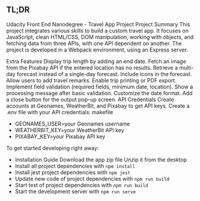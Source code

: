 ## TL;DR

Udacity Front End Nanodegree - Travel App Project
Project Summary
This project integrates various skills to build a custom travel app. It focuses on JavaScript, clean HTML/CSS, DOM manipulation, working with objects, and fetching data from three APIs, with one API dependent on another. The project is developed in a Webpack environment, using an Express server.

Extra Features
Display trip length by adding an end date.
Fetch an image from the Pixabay API if the entered location has no results.
Retrieve a multi-day forecast instead of a single-day forecast.
Include icons in the forecast.
Allow users to add travel remarks.
Enable trip printing or PDF export.
Implement field validation (required fields, minimum date, location).
Show a processing message after basic validation.
Customize the date format.
Add a close button for the output pop-up screen.
API Credentials
Create accounts at Geonames, WeatherBit, and Pixabay to get API keys.
Create a .env file with your API credentials:
makefile

- GEONAMES_USER=your Geonames username
- WEATHERBIT_KEY=your WeatherBit API key
- PIXABAY_KEY=your Pixabay API key

To get started developing right away:
- Installation Guide Download the app zip file Unzip it from the desktop 
- Install all project dependencies with `npm install`
- Install jest project dependencies with `npm jest`
- Update new code of project dependencies with `npm run build`
- Start test of project dependencies with `npm run build`
- Start the development server with `npm run serve`
